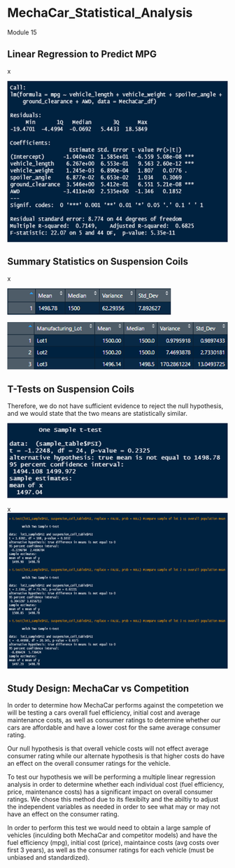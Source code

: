 # MechaCar_Statistical_Analysis
Module 15

## Linear Regression to Predict MPG
x

![Regression_Analyis](https://github.com/sbull32/MechaCar_Statistical_Analysis/blob/main/linear_regression_output.png)

## Summary Statistics on Suspension Coils
x

![Total Summary](https://github.com/sbull32/MechaCar_Statistical_Analysis/blob/main/total_summary_df.png)

![Lot Summary](https://github.com/sbull32/MechaCar_Statistical_Analysis/blob/main/lot_summary_df.png)

## T-Tests on Suspension Coils
Therefore, we do not have sufficient evidence to reject the null hypothesis, and we would state that the two means are statistically similar.

![T-Test](https://github.com/sbull32/MechaCar_Statistical_Analysis/blob/main/ttest_samplevspop.png)

x
![Lot T-tests](https://github.com/sbull32/MechaCar_Statistical_Analysis/blob/main/ttest_lotsvspop.png)

## Study Design: MechaCar vs Competition
In order to determine how MechaCar performs against the competetion we will be testing a cars overall fuel efficiency, initial cost and average maintenance costs, as well as consumer ratings to determine whether our cars are affordable and have a lower cost for the same average consumer rating.

Our null hypothesis is that overall vehicle costs will not effect average consumer rating while our alternate hypothesis is that higher costs do have an effect on the overall consumer ratings for the vehicle.

To test our hypothesis we will be performing a multiple linear regression analysis in order to determine whether each individual cost (fuel efficiency, price, maintenance costs) has a significant impact on overall consumer ratings. We chose this method due to its flexibilty and the abiltiy to adjust the independent variables as needed in order to see what may or may not have an effect on the consumer rating.

In order to perform this test we would need to obtain a large sample of vehicles (inculding both MechaCar and competitor models) and have the fuel efficiency (mpg), initial cost (price), maintaince costs (avg costs over first 3 years), as well as the consumer ratings for each vehicle (must be unbiased and standardized). 
